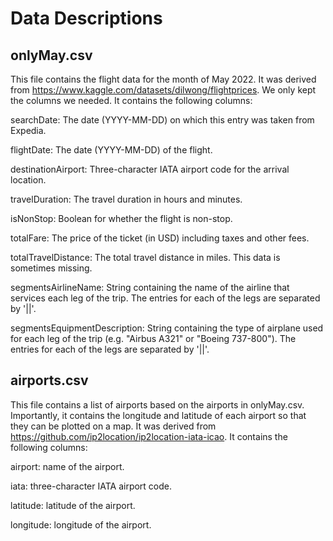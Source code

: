 # Data Descriptions

## onlyMay.csv

This file contains the flight data for the month of May 2022. It was derived from https://www.kaggle.com/datasets/dilwong/flightprices. We only kept the columns we needed. It contains the following columns:

searchDate: The date (YYYY-MM-DD) on which this entry was taken from Expedia.

flightDate: The date (YYYY-MM-DD) of the flight.

destinationAirport: Three-character IATA airport code for the arrival location.

travelDuration: The travel duration in hours and minutes.

isNonStop: Boolean for whether the flight is non-stop.

totalFare: The price of the ticket (in USD) including taxes and other fees.

totalTravelDistance: The total travel distance in miles. This data is sometimes missing.

segmentsAirlineName: String containing the name of the airline that services each leg of the trip. The entries for each of the legs are separated by '||'.

segmentsEquipmentDescription: String containing the type of airplane used for each leg of the trip (e.g. "Airbus A321" or "Boeing 737-800"). The entries for each of the legs are separated by '||'.

## airports.csv

This file contains a list of airports based on the airports in onlyMay.csv. Importantly, it contains the longitude and latitude of each airport so that they can be plotted on a map. It was derived from https://github.com/ip2location/ip2location-iata-icao. It contains the following columns:

airport: name of the airport.

iata: three-character IATA airport code.

latitude: latitude of the airport.

longitude: longitude of the airport.